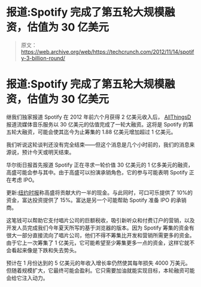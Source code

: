 # 报道:Spotify 完成了第五轮大规模融资，估值为 30 亿美元

> 原文：<https://web.archive.org/web/https://techcrunch.com/2012/11/14/spotify-3-billion-round/>

# 报道:Spotify 完成了第五轮大规模融资，估值为 30 亿美元

继我们独家报道 Spotify 在 2012 年前六个月获得 2 亿美元收入后， [AllThingsD](https://web.archive.org/web/20230404185136/http://allthingsd.com/20121114/spotify-closes-3-billion-funding-round/?mod=atdtweet) 报道流媒体音乐服务以 30 亿美元的估值完成了一轮大融资。这将是 Spotify 的第五轮大融资，可能会使其迄今为止筹集的 1.88 亿美元增加超过 1 亿美元。

我们听说这轮谈判还没有完全结束——但这个消息是几个小时前的，我们的消息来源说，预计今天或明天结束。

华尔街日报首先报道 Spotify 正在寻求一轮价值 30 亿美元的 1 亿多美元的融资，高盛可能会参与其中。由于高盛可以扮演承销角色，它的参与可能表明 Spotify 正在考虑 IPO。

更新:[纽约时报](https://web.archive.org/web/20230404185136/http://mediadecoder.blogs.nytimes.com/2012/11/14/spotify-attracts-investments-from-coca-cola-and-fidelity/)称高盛将贡献大约一半的现金。与此同时，可口可乐提供了 10%的资金，富达投资提供了 15%。富达是另一个可能帮助 Spotify 准备 IPO 的承销商。

这笔钱可以帮助它支付唱片公司的巨额税收，吸引新听众和付费订户的营销，以及开发人员完成我们今年夏天所写的基于浏览器的版本。因为 Spotify 筹集的资金有很大一部分直接流向了唱片公司，他们不得不筹集比开发和营销所需更多的资金。由于它上一次筹集了 1 亿美元，它可能希望至少筹集更多一点的资金，这样它就不会看起来像是下跌和失去势头。

预计在 1 月份达到的 5 亿美元的年收入增长率仍然使其每年损失 4000 万美元。但随着规模扩大，它最终可能会盈利。它只需要加油就能实现目标，本轮融资可能会给它注入动力。